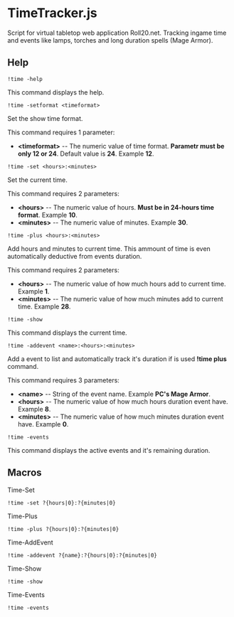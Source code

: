 # TimeTracker.js

Script for virtual tabletop web application Roll20.net. Tracking ingame time and events like lamps, torches and long duration spells (Mage Armor).

## Help

<pre><code>!time -help</code></pre>
This command displays the help.

<pre><code>!time -setformat &lt;timeformat&gt;</code></pre>
Set the show time format.

This command requires 1 parameter:
* **&lt;timeformat&gt;** -- The numeric value of time format. **Parametr must be only 12 or 24**. Default value is **24**. Example **12**.

<pre><code>!time -set &lt;hours&gt;:&lt;minutes&gt;</code></pre>
Set the current time.

This command requires 2 parameters:
* **&lt;hours&gt;** -- The numeric value of hours. **Must be in 24-hours time format**. Example **10**.
* **&lt;minutes&gt;** -- The numeric value of minutes. Example **30**.

<pre><code>!time -plus &lt;hours&gt;:&lt;minutes&gt;</code></pre>
Add hours and minutes to current time. This ammount of time is even automatically deductive from events duration.

This command requires 2 parameters:
* **&lt;hours&gt;** -- The numeric value of how much hours add to current time. Example **1**.
* **&lt;minutes&gt;** -- The numeric value of how much minutes add to current time. Example **28**.

<pre><code>!time -show</code></pre>
This command displays the current time.

<pre><code>!time -addevent &lt;name&gt;:&lt;hours&gt;:&lt;minutes&gt;</code></pre>
Add a event to list and automatically track it&apos;s duration if is used **!time plus** command.

This command requires 3 parameters:
* **&lt;name&gt;** -- String of the event name. Example **PC&apos;s Mage Armor**.
* **&lt;hours&gt;** -- The numeric value of how much hours duration event have. Example **8**.
* **&lt;minutes&gt;** -- The numeric value of how much minutes duration event have. Example **0**.

<pre><code>!time -events</code></pre>
This command displays the active events and it&apos;s remaining duration.

## Macros

Time-Set
<pre><code>!time -set ?{hours|0}:?{minutes|0}</code></pre>

Time-Plus
<pre><code>!time -plus ?{hours|0}:?{minutes|0}</code></pre>

Time-AddEvent
<pre><code>!time -addevent ?{name}:?{hours|0}:?{minutes|0}</code></pre>

Time-Show
<pre><code>!time -show</code></pre>

Time-Events
<pre><code>!time -events</code></pre>
